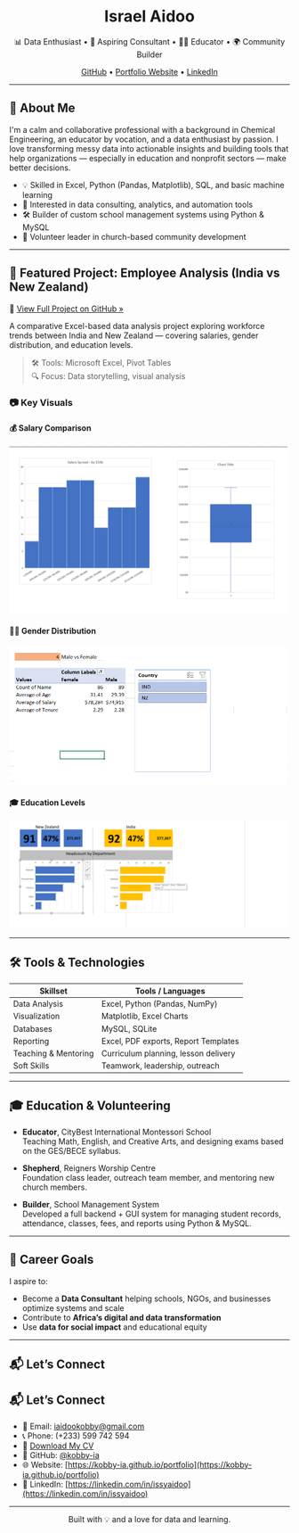 <h1 align="center">Israel Aidoo</h1>
<p align="center">
  📊 Data Enthusiast • 🧠 Aspiring Consultant • 👨‍🏫 Educator • 🌍 Community Builder  
</p>
<p align="center">
  <a href="https://github.com/kobby-ia">GitHub</a> •
  <a href="https://kobby-ia.github.io/portfolio">Portfolio Website</a> •
  <a href="https://linkedin.com/in/issyaidoo/">LinkedIn</a>
</p>

---

## 👋 About Me

I'm a calm and collaborative professional with a background in Chemical Engineering, an educator by vocation, and a data enthusiast by passion. I love transforming messy data into actionable insights and building tools that help organizations — especially in education and nonprofit sectors — make better decisions.

- 💡 Skilled in Excel, Python (Pandas, Matplotlib), SQL, and basic machine learning
- 🧩 Interested in data consulting, analytics, and automation tools
- 🛠️ Builder of custom school management systems using Python & MySQL
- 🙌 Volunteer leader in church-based community development

---

## 🚀 Featured Project: Employee Analysis (India vs New Zealand)

📂 [View Full Project on GitHub »](https://github.com/kobby-ia/portfolio/tree/main/employee-analysis-nz-ind)

A comparative Excel-based data analysis project exploring workforce trends between India and New Zealand — covering salaries, gender distribution, and education levels.

> 🛠 Tools: Microsoft Excel, Pivot Tables  
> 🔍 Focus: Data storytelling, visual analysis

### 📷 Key Visuals

#### 💰 Salary Comparison  
<img src="employee-analysis-nz-ind/visuals/salary-comparison.png" width="500"/>

#### 👩‍💼 Gender Distribution  
<img src="employee-analysis-nz-ind/visuals/gender-distribution.png" width="500"/>

#### 🎓 Education Levels  
<img src="employee-analysis-nz-ind/visuals/education-levels.png" width="500"/>

---

## 🛠️ Tools & Technologies

| Skillset         | Tools / Languages                      |
|------------------|----------------------------------------|
| Data Analysis     | Excel, Python (Pandas, NumPy)         |
| Visualization     | Matplotlib, Excel Charts              |
| Databases         | MySQL, SQLite                         |
| Reporting         | Excel, PDF exports, Report Templates  |
| Teaching & Mentoring | Curriculum planning, lesson delivery |
| Soft Skills       | Teamwork, leadership, outreach        |

---

## 🎓 Education & Volunteering

- **Educator**, CityBest International Montessori School  
  Teaching Math, English, and Creative Arts, and designing exams based on the GES/BECE syllabus.

- **Shepherd**, Reigners Worship Centre  
  Foundation class leader, outreach team member, and mentoring new church members.

- **Builder**, School Management System  
  Developed a full backend + GUI system for managing student records, attendance, classes, fees, and reports using Python & MySQL.

---

## 🎯 Career Goals

I aspire to:
- Become a **Data Consultant** helping schools, NGOs, and businesses optimize systems and scale
- Contribute to **Africa’s digital and data transformation**
- Use **data for social impact** and educational equity

---

## 📬 Let’s Connect

## 📬 Let’s Connect

- 📧 Email: [iaidookobby@gmail.com](mailto:iaidookobby@gmail.com)  
- 📞 Phone: (+233) 599 742 594  
- 📄 [Download My CV](Israel_Aidoo_Updated_CV_with_Portfolio.pdf)  
- 🐙 GitHub: [@kobby-ia](https://github.com/kobby-ia)  
- 🌐 Website: [https://kobby-ia.github.io/portfolio](https://kobby-ia.github.io/portfolio)  
- 💼 LinkedIn: [https://linkedin.com/in/issyaidoo](https://linkedin.com/in/issyaidoo)

---

<p align="center">Built with 💡 and a love for data and learning.</p>

